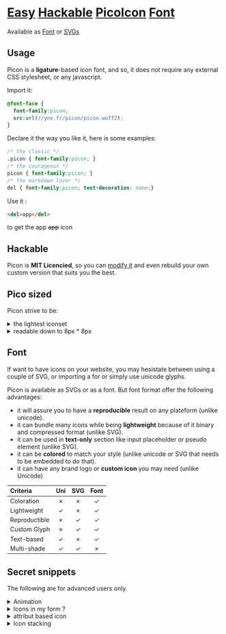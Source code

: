 # [Easy](#Usage) [Hackable](#Hackable) **[Pico](#Pico)[Icon](#Icon)** [Font](#Font)

Available as [Font](picon.woff2) or [SVGs](picon.zip)

## Usage

Picon is a **ligature**-based icon font, and so, it does not require any external CSS stylesheet, or any javascript.

Import it:
```css
@font-face {
  font-family:picon;
  src:url(//yne.fr/picon/picon.woff2);
}
```

Declare it the way you like it, here is some examples:
```css
/* the classic */
.picon { font-family:picon; }
/* the courageous */
picon { font-family:picon; }
/* the markdown lover */
del { font-family:picon; text-decoration: none;}
```

Use it :
```html
<del>app</del>
```
to get the app ~~app~~ icon

## Hackable

Picon is **MIT Licencied**, so you can [modify it](editor.html) and even rebuild your own custom version that suits you the best.

## Pico sized

Picon strive to be:

<details><summary>the lightest iconset</summary>

| Name                                             | Avg. SVGs sizes |
|:----------                                       |             ---:|
| [Picon](https://yne.fr/picon)                    |  144 Bytes |
| [Feather](https://feathericons.com/)             |  378 Bytes |
| [Material](https://material.io/resources/icons/) |  479 Bytes |
| [Jam](https://jam-icons.com/)                    |  535 Bytes |
| [Fontawesome](https://fontawesome.com)           |  754 Bytes |
| [Clarity](https://clarity.design/icons)          |  916 Bytes |
| [Entypo](http://www.entypo.com/)                 | 1070 Bytes |

Those values have been computed using the following line

```sh
find -name '*.svg' -printf '%s\n' | awk '{s+=$0} END {printf s/NR}'
```

</details>

<details><summary>readable down to 8px * 8px</summary>

| Iconset                                          | 🖼 | 📞 | 🔈 | 🕷️ |
|---                                               |---|---|---|---|
| [Clarity](https://clarity.design/icons)          | ![](.github/pages/compare/clarity-pic.png) | ![](.github/pages/compare/clarity-phone.png) | ![](.github/pages/compare/clarity-vol.png) | ![](.github/pages/compare/clarity-bug.png) |
| [Feather](https://feathericons.com/)             | ![](.github/pages/compare/feather-pic.png) | ![](.github/pages/compare/feather-phone.png) | ![](.github/pages/compare/feather-vol.png) | ![](.github/pages/compare/feather-bug.png) |
| [Fontawesome](https://fontawesome.com)           | ![](.github/pages/compare/fontawesome-pic.png) | ![](.github/pages/compare/fontawesome-phone.png) | ![](.github/pages/compare/fontawesome-vol.png) | ![](.github/pages/compare/fontawesome-bug.png) |
| [Jam](https://jam-icons.com/)                    | ![](.github/pages/compare/jam-pic.png) | ![](.github/pages/compare/jam-phone.png) | ![](.github/pages/compare/jam-vol.png) | ![](.github/pages/compare/jam-bug.png) |
| [Material](https://material.io/resources/icons/) | ![](.github/pages/compare/material-pic.png) | ![](.github/pages/compare/material-phone.png) | ![](.github/pages/compare/material-vol.png) | ![](.github/pages/compare/material-bug.png) |
| [Picon](https://yne.fr/picon)                    | ![](.github/pages/compare/picon-pic.png) | ![](.github/pages/compare/picon-phone.png) | ![](.github/pages/compare/picon-vol.png) | ![](.github/pages/compare/picon-bug.png) |
| [Entypo](http://entypo.com/)                     | ![](.github/pages/compare/entypo-pic.png) | ![](.github/pages/compare/entypo-phone.png) | ![](.github/pages/compare/entypo-vol.png) | ![](.github/pages/compare/entypo-bug.png) |

</details>

## Font

If want to have icons on your website, you may hesistate between using a couple of SVG, or importing a for or simply use unicode glyphs.

Picon is available as SVGs or as a font. But font format offer the following advantages:

- it will assure you to have a **reproducible** result on any plateform (unlike unicode).
- it can bundle many icons while being **lightweight** because of it binary and compressed format (unlike SVG).
- it can be used in **text-only** section like input placeholder or pseudo element (unlike SVG).
- it can be **colored** to match your style (unlike unicode or SVG that needs to be embedded to do that).
- it can have any brand logo or **custom icon** you may need (unlike Unicode)

|Criteria     |Uni|SVG|Font|
|:------------|:---:|:---:|:---:|
|Coloration   | ✗ | ✗ | ✓  |
|Lightweight  | ✓ | ✗ | ✓  |
|Reproductible| ✗ | ✓ | ✓  |
|Custom Glyph | ✗ | ✓ | ✓  |
|Text-based   | ✓ | ✗ | ✓  |
|Multi-shade  | ✓ | ✓ | ✗  |

## Secret snippets

The following are for advanced users only.

<details>
<summary>Animation <a name=wifi></a></summary>

Because why not

```css
@keyframes wifi {
	0%,100%{content:'wifi-0'}
	20%{content:'wifi-1'}
	40%{content:'wifi-2'}
	60%{content:'wifi-3'}
	80%{content:'wifi-4'}
}
.wifi:after{
	font-family:Picon;
	content:'wifi-4';
	animation: wifi 1s infinite;
}
```

</details>

<details>
<summary>Icons in my form ?</summary>

Any HTML element that display text (reset button, select ...) can also display Picon icons:

```html
<input type=reset class=picon value=cross>

<select>
	<optgroup label=iconless>
		<option>wifi-0
	</optgroup>
	<optgroup class=picon label="wifi-0">
		<option>wifi-0
		<option>wifi-4
	</optgroup>
</select>
```

</details>

<details>
<summary>attribut based icon</summary>

Display the language icon of a `<pre lang=js>var i=0</pre>` :

```css
pre[lang]:after{
	font-family:Picon;
	content:'lang-' attr(lang);
	float:right;
}
```

</details>

<details>
<summary>Icon stacking</summary>

You can stack multiple icons with the following CSS snippet:

```css
[data-picon]{
	position: relative;
	font-size:32px;
}
[data-picon]:after{
	content:attr(data-picon);
	position: absolute;
	left: 0;
	text-shadow: 0 -2px white;
}
```

Example: Stack a `cross` icon over a `volume` icon:

```html
<del data-picon=cross>volume</del>
```

</details>

